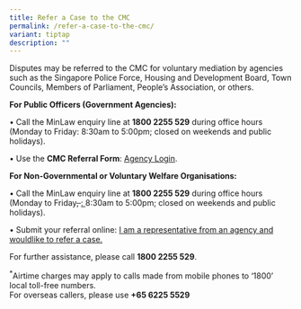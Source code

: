 ```yaml
---
title: Refer a Case to the CMC
permalink: /refer-a-case-to-the-cmc/
variant: tiptap
description: ""
---
```

<p>Disputes may be referred to the CMC for voluntary mediation by agencies
such as the Singapore Police Force, Housing and Development Board, Town
Councils, Members of Parliament, People’s Association, or others.</p>
<p></p>
<p><strong>For Public Officers (Government Agencies):</strong>
</p>
<p>• Call the MinLaw enquiry line at <strong>1800 2255 529</strong> during
office hours (Monday to Friday: 8:30am to 5:00pm; closed on weekends and
public holidays).</p>
<p>• Use the <strong>CMC Referral Form</strong>: <a href="https://cmc.intranet.mlaw.gov.sg/agency-login" rel="noopener noreferrer nofollow" target="_blank"><u>Agency Login</u></a>.</p>
<p></p>
<p><strong>For Non-Governmental or Voluntary Welfare Organisations:</strong>
</p>
<p>• Call the MinLaw enquiry line at <strong>1800 2255 529</strong> during
office hours (Monday to Friday<s>, </s><u>: </u>8:30am to 5:00pm; closed
on weekends and public holidays).</p>
<p>• Submit your referral online: <a href="https://form.gov.sg/5dbfebfa1b03c2001911fc19" rel="noopener nofollow" target="_blank">I am a representative from an agency and wouldlike to refer a case.</a>
</p>
<p>For further assistance, please call <strong>1800 2255 529</strong>.</p>
<p><sup>*</sup>Airtime charges may apply to calls made from mobile phones
to ‘1800’ local toll-free numbers.
<br>For overseas callers, please use <strong>+65 6225 5529</strong>
</p>